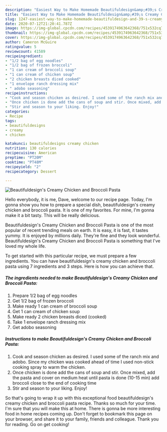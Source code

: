 ```yaml
---
description: "Easiest Way to Make Homemade Beautifuldesign&amp;#39;s Creamy Chicken and Broccoli Pasta"
title: "Easiest Way to Make Homemade Beautifuldesign&amp;#39;s Creamy Chicken and Broccoli Pasta"
slug: 1247-easiest-way-to-make-homemade-beautifuldesign-and-39-s-creamy-chicken-and-broccoli-pasta
date: 2020-07-12T21:20:41.787Z
image: https://img-global.cpcdn.com/recipes/4539174963642368/751x532cq70/beautifuldesigns-creamy-chicken-and-broccoli-pasta-recipe-main-photo.jpg
thumbnail: https://img-global.cpcdn.com/recipes/4539174963642368/751x532cq70/beautifuldesigns-creamy-chicken-and-broccoli-pasta-recipe-main-photo.jpg
cover: https://img-global.cpcdn.com/recipes/4539174963642368/751x532cq70/beautifuldesigns-creamy-chicken-and-broccoli-pasta-recipe-main-photo.jpg
author: Cameron McGuire
ratingvalue: 5
reviewcount: 41589
recipeingredient:
- "1/2 bag of egg noodles"
- "1/2 bag of frozen broccoli"
- "1 can cream of broccoli soup"
- "1 can cream of chicken soup"
- "2 chicken breasts diced cooked"
- "1 envelope ranch dressing mix"
- " adobo seasoning"
recipeinstructions:
- "Cook and season chicken as desired. I used some of the ranch mix and adobo. Since my chicken was cooked ahead of time I used non-stick cooking spray to warm the chicken."
- "Once chicken is done add the cans of soup and stir. Once mixed, add the pasta and cover on medium heat until pasta is done (10-15 min) add broccoli close to the end of cooking time"
- "Stir and season to your liking. Enjoy!"
categories:
- Recipe
tags:
- beautifuldesigns
- creamy
- chicken

katakunci: beautifuldesigns creamy chicken 
nutrition: 130 calories
recipecuisine: American
preptime: "PT20M"
cooktime: "PT48M"
recipeyield: "2"
recipecategory: Dessert

---
```



![Beautifuldesign&#39;s Creamy Chicken and Broccoli Pasta](https://img-global.cpcdn.com/recipes/4539174963642368/751x532cq70/beautifuldesigns-creamy-chicken-and-broccoli-pasta-recipe-main-photo.jpg)

Hello everybody, it is me, Dave, welcome to our recipe page. Today, I'm gonna show you how to prepare a special dish, beautifuldesign&#39;s creamy chicken and broccoli pasta. It is one of my favorites. For mine, I'm gonna make it a bit tasty. This will be really delicious.



Beautifuldesign&#39;s Creamy Chicken and Broccoli Pasta is one of the most popular of recent trending meals on earth. It is easy, it is fast, it tastes yummy. It is enjoyed by millions daily. They're fine and they look wonderful. Beautifuldesign&#39;s Creamy Chicken and Broccoli Pasta is something that I've loved my whole life.


To get started with this particular recipe, we must prepare a few ingredients. You can have beautifuldesign&#39;s creamy chicken and broccoli pasta using 7 ingredients and 3 steps. Here is how you can achieve that.

<!--inarticleads1-->

##### The ingredients needed to make Beautifuldesign&#39;s Creamy Chicken and Broccoli Pasta:

1. Prepare 1/2 bag of egg noodles
1. Get 1/2 bag of frozen broccoli
1. Make ready 1 can cream of broccoli soup
1. Get 1 can cream of chicken soup
1. Make ready 2 chicken breasts diced (cooked)
1. Take 1 envelope ranch dressing mix
1. Get  adobo seasoning




<!--inarticleads2-->

##### Instructions to make Beautifuldesign&#39;s Creamy Chicken and Broccoli Pasta:

1. Cook and season chicken as desired. I used some of the ranch mix and adobo. Since my chicken was cooked ahead of time I used non-stick cooking spray to warm the chicken.
1. Once chicken is done add the cans of soup and stir. Once mixed, add the pasta and cover on medium heat until pasta is done (10-15 min) add broccoli close to the end of cooking time
1. Stir and season to your liking. Enjoy!




So that's going to wrap it up with this exceptional food beautifuldesign&#39;s creamy chicken and broccoli pasta recipe. Thanks so much for your time. I'm sure that you will make this at home. There is gonna be more interesting food in home recipes coming up. Don't forget to bookmark this page on your browser, and share it to your family, friends and colleague. Thank you for reading. Go on get cooking!
